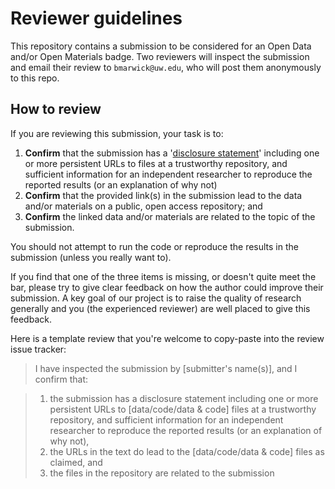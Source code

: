 # Reviewer guidelines

This repository contains a submission to be considered for an Open Data and/or Open Materials badge. Two reviewers will inspect the submission and email their review to `bmarwick@uw.edu`, who will post them anonymously to this repo.


## How to review

If you are reviewing this submission, your task is to:

1. **Confirm** that the submission has a '[disclosure statement](https://osf.io/tvyxz/wiki/2.%20Awarding%20Badges/)' including one or more persistent URLs to files at a trustworthy repository, and sufficient information for an independent researcher to reproduce the reported results (or an explanation of why not)    
2. **Confirm** that the provided link(s) in the submission lead to the data and/or materials on a public, open access repository; and
3. **Confirm** the linked data and/or materials are related to the topic of the submission. 

You should not attempt to run the code or reproduce the results in the submission (unless you really want to).

If you find that one of the three items is missing, or doesn't quite meet the bar, please try to give clear feedback on how the author could improve their submission. A key goal of our project is to raise the quality of research generally and you (the experienced reviewer) are well placed to give this feedback.

Here is a template review that you're welcome to copy-paste into the review issue tracker:

> I have inspected the submission by [submitter's name(s)], and I confirm that:  

> 1.  the submission has a disclosure statement including one or more persistent URLs to [data/code/data & code] files at a trustworthy repository, and sufficient information for an independent researcher to reproduce the reported results (or an explanation of why not),    
> 2.  the URLs in the text do lead to the [data/code/data & code] files as claimed, and         
> 3.  the files in the repository are related to the submission        

